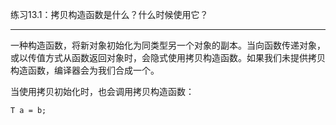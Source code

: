 练习13.1：拷贝构造函数是什么？什么时候使用它？

---


一种构造函数，将新对象初始化为同类型另一个对象的副本。当向函数传递对象，或以传值方式从函数返回对象时，会隐式使用拷贝构造函数。如果我们未提供拷贝构造函数，编译器会为我们合成一个。

当使用拷贝初始化时，也会调用拷贝构造函数：

```
T a = b;
```
